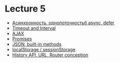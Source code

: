 <h1>
    Lecture 5
</h1>

<ul>
    <li>
        <a href="./01.md">Асинхронность, однопоточностьб async, defer</a>
    </li>
    <li>
        <a href="./01.md">Timeout and Interval</a>
    </li>
    <li>
        <a href="./01.md">AJAX</a>
    </li>
    <li>
        <a href="./01.md">Promises</a>
    </li>
    <li>
        <a href="./01.md">JSON, built-in methods</a>
    </li>
    <li>
        <a href="./01.md">localStorage / sessionStorage</a>
    </li>
    <li>
        <a href="./01.md">History API, URL, Router conception</a>
    </li>
</ul>
